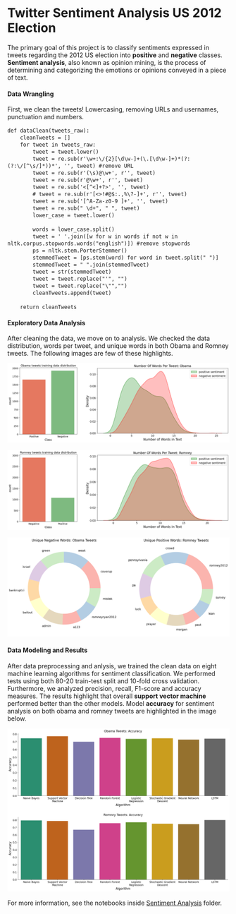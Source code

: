 # Twitter Sentiment Analysis US 2012 Election
The primary goal of this project is to classify sentiments expressed in tweets regarding the 2012 US election into **positive** and **negative** classes. **Sentiment analysis**, also known as opinion mining, is the process of determining and categorizing the emotions or opinions conveyed in a piece of text.

#### Data Wrangling
First, we clean the tweets! Lowercasing, removing URLs and usernames, punctuation and numbers.
```
def dataClean(tweets_raw):
    cleanTweets = []
    for tweet in tweets_raw:
        tweet = tweet.lower() 
        tweet = re.sub(r'\w+:\/{2}[\d\w-]+(\.[\d\w-]+)*(?:(?:\/[^\s/]*))*', '', tweet) #remove URL
        tweet = re.sub(r'(\s)@\w+', r'', tweet) 
        tweet = re.sub(r'@\w+', r'', tweet) 
        tweet = re.sub('<[^<]+?>', '', tweet) 
        # tweet = re.sub(r'[<>!#@$:.,%\?-]+', r'', tweet)
        tweet = re.sub('[^A-Za-z0-9 ]+', '', tweet)
        tweet = re.sub(" \d+", " ", tweet) 
        lower_case = tweet.lower()
        
        words = lower_case.split()
        tweet = ' '.join([w for w in words if not w in nltk.corpus.stopwords.words("english")]) #remove stopwords
        ps = nltk.stem.PorterStemmer()
        stemmedTweet = [ps.stem(word) for word in tweet.split(" ")]
        stemmedTweet = " ".join(stemmedTweet)
        tweet = str(stemmedTweet)
        tweet = tweet.replace("'", "")
        tweet = tweet.replace("\"","")
        cleanTweets.append(tweet)
        
    return cleanTweets
```

#### Exploratory Data Analysis
After cleaning the data, we move on to analysis. We checked the data distribution, words per tweet, and unique words in both Obama and Romney tweets. The following images are few of these highlights.

![Alt text](assets/obama_tweets.png)

![Alt text](assets/romney_tweets.png)

![Alt text](assets/words_per_tweet.png)

#### Data Modeling and Results
After data preprocessing and anlysis, we trained the clean data on eight machine learning algorithms for sentiment classification. We performed tests using both 80-20 train-test split and 10-fold cross validation. Furthermore, we analyzed precision, recall, F1-score and accuracy measures. The results highlight that overall **support vector machine** performed better than the other models. Model **accuracy** for sentiment analysis on both obama and romney tweets are highlighted in the image below.

![Alt text](assets/accuracy_.png)

For more information, see the notebooks inside [Sentiment Analysis](https://github.com/komar41/twitter-sentiment-analysis/tree/main/Sentiment%20Analysis) folder.